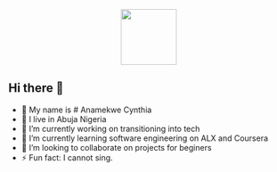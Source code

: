 <div id="header" align="center">
  <img src="https://giphy.com/stickers/witech-official-transparent-girl-power-witech-Htvzl5WUIXc81uuYAM/giphy.gif" width="100"/>
</div>

## Hi there 👋

- 🥰 My name is # Anamekwe Cynthia
- 🏡 I live in Abuja Nigeria
- 🔭 I’m currently working on transitioning into tech
- 🌱 I’m currently learning software engineering on ALX and Coursera
- 👯 I’m looking to collaborate on projects for beginers 
- ⚡ Fun fact: I cannot sing.

